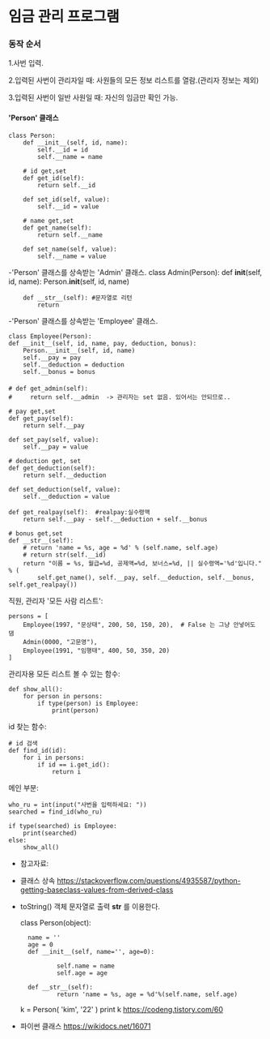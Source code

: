 # 임금 관리 프로그램


###  동작 순서
1.사번 입력.

2.입력된 사번이 관리자일 때:
  사원들의 모든 정보 리스트를 열람.(관리자 정보는 제외)
  
3.입력된 사번이 일반 사원일 때:
  자신의 임금만 확인 가능.
  
#### 'Person' 클래스

    class Person:
        def __init__(self, id, name):
            self.__id = id
            self.__name = name
            
        # id get,set
        def get_id(self):
            return self.__id

        def set_id(self, value):
            self.__id = value

        # name get,set
        def get_name(self):
            return self.__name

        def set_name(self, value):
            self.__name = value
            
-'Person' 클래스를 상속받는 'Admin' 클래스.
    class Admin(Person):
        def __init__(self, id, name):
            Person.__init__(self, id, name)

        def __str__(self): #문자열로 리턴
            return

-'Person' 클래스를 상속받는 'Employee' 클래스.

    class Employee(Person):
    def __init__(self, id, name, pay, deduction, bonus):
        Person.__init__(self, id, name)
        self.__pay = pay
        self.__deduction = deduction
        self.__bonus = bonus
            
####
    # def get_admin(self):
    #     return self.__admin  -> 관리자는 set 없음. 있어서는 안되므로..

    # pay get,set
    def get_pay(self):
        return self.__pay

    def set_pay(self, value):
        self.__pay = value

    # deduction get, set
    def get_deduction(self):
        return self.__deduction

    def set_deduction(self, value):
        self.__deduction = value

    def get_realpay(self):  #realpay:실수령액
        return self.__pay - self.__deduction + self.__bonus

    # bonus get,set
    def __str__(self):
        # return 'name = %s, age = %d' % (self.name, self.age)
        # return str(self.__id)
        return "이름 = %s, 월급=%d, 공제액=%d, 보너스=%d, || 실수령액='%d'입니다." % (
            self.get_name(), self.__pay, self.__deduction, self.__bonus, self.get_realpay())


직원, 관리자 '모든 사람 리스트':

    persons = [
        Employee(1997, "문상태", 200, 50, 150, 20),  # False 는 그냥 안넣어도 댐
        Admin(0000, "고문영"),
        Employee(1991, "임행태", 400, 50, 350, 20)
    ]


관리자용 모든 리스트 볼 수 있는 함수:

    def show_all():
        for person in persons:
            if type(person) is Employee:
                print(person)

id 찾는 함수:

    # id 검색
    def find_id(id):
        for i in persons:
            if id == i.get_id():
                return i


메인 부분:

    who_ru = int(input("사번을 입력하세요: "))
    searched = find_id(who_ru)

    if type(searched) is Employee:
        print(searched)
    else:
        show_all()


+ 참고자료:
+ 클래스 상속
<https://stackoverflow.com/questions/4935587/python-getting-baseclass-values-from-derived-class>

+ toString() 객체 문자열로 출력
  __str__ 를 이용한다.

    class Person(object):

        name = ''
        age = 0
        def __init__(self, name='', age=0):

                self.name = name
                self.age = age

        def __str__(self):
                return 'name = %s, age = %d'%(self.name, self.age)

     k = Person( 'kim', '22' )
     print k
<https://codeng.tistory.com/60>

+ 파이썬 클래스
<https://wikidocs.net/16071>
